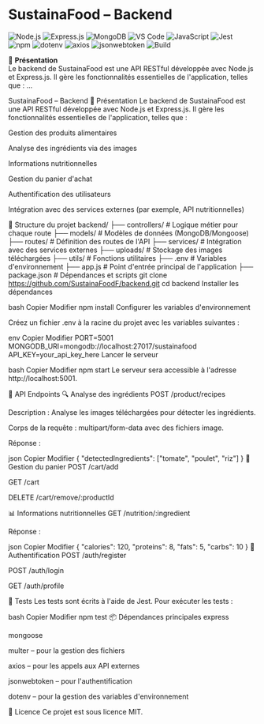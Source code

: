 

# SustainaFood – Backend

![Node.js](https://img.shields.io/badge/Node.js-339933?style=for-the-badge&logo=nodedotjs&logoColor=white)
![Express.js](https://img.shields.io/badge/Express.js-000000?style=for-the-badge&logo=express&logoColor=white)
![MongoDB](https://img.shields.io/badge/MongoDB-4EA94B?style=for-the-badge&logo=mongodb&logoColor=white)
![VS Code](https://img.shields.io/badge/VS--Code-007ACC?style=for-the-badge&logo=visual-studio-code&logoColor=white)
![JavaScript](https://img.shields.io/badge/JavaScript-F7DF1E?style=for-the-badge&logo=javascript&logoColor=black)
![Jest](https://img.shields.io/badge/Jest-C21325?style=for-the-badge&logo=jest&logoColor=white)
![npm](https://img.shields.io/badge/npm-CB3837?style=for-the-badge&logo=npm&logoColor=white)
![dotenv](https://img.shields.io/badge/dotenv-000000?style=for-the-badge&logo=github&logoColor=white)
![axios](https://img.shields.io/badge/axios-5A29E4?style=for-the-badge&logo=axios&logoColor=white)
![jsonwebtoken](https://img.shields.io/badge/jsonwebtoken-black?style=for-the-badge&logo=jsonwebtokens&logoColor=white)
![Build](https://img.shields.io/github/actions/workflow/status/SustainaFoodF/backend/ci.yml?branch=main&style=for-the-badge)

🌿 **Présentation**  
Le backend de SustainaFood est une API RESTful développée avec Node.js et Express.js. Il gère les fonctionnalités essentielles de l'application, telles que :
...







SustainaFood – Backend
🌿 Présentation
Le backend de SustainaFood est une API RESTful développée avec Node.js et Express.js. Il gère les fonctionnalités essentielles de l'application, telles que :

Gestion des produits alimentaires

Analyse des ingrédients via des images

Informations nutritionnelles

Gestion du panier d'achat

Authentification des utilisateurs

Intégration avec des services externes (par exemple, API nutritionnelles)

📁 Structure du projet 
backend/
├── controllers/       # Logique métier pour chaque route
├── models/            # Modèles de données (MongoDB/Mongoose)
├── routes/            # Définition des routes de l'API
├── services/          # Intégration avec des services externes
├── uploads/           # Stockage des images téléchargées
├── utils/             # Fonctions utilitaires
├── .env               # Variables d'environnement
├── app.js             # Point d'entrée principal de l'application
├── package.json       # Dépendances et scripts
git clone https://github.com/SustainaFoodF/backend.git
cd backend
Installer les dépendances

bash
Copier
Modifier
npm install
Configurer les variables d'environnement

Créez un fichier .env à la racine du projet avec les variables suivantes :

env
Copier
Modifier
PORT=5001
MONGODB_URI=mongodb://localhost:27017/sustainafood
API_KEY=your_api_key_here
Lancer le serveur

bash
Copier
Modifier
npm start
Le serveur sera accessible à l'adresse http://localhost:5001.

🧪 API Endpoints
🔍 Analyse des ingrédients
POST /product/recipes

Description : Analyse les images téléchargées pour détecter les ingrédients.

Corps de la requête : multipart/form-data avec des fichiers image.

Réponse :

json
Copier
Modifier
{
  "detectedIngredients": ["tomate", "poulet", "riz"]
}
🛒 Gestion du panier
POST /cart/add

GET /cart

DELETE /cart/remove/:productId

📊 Informations nutritionnelles
GET /nutrition/:ingredient

Réponse :

json
Copier
Modifier
{
  "calories": 120,
  "proteins": 8,
  "fats": 5,
  "carbs": 10
}
🔐 Authentification
POST /auth/register

POST /auth/login

GET /auth/profile

🧪 Tests
Les tests sont écrits à l'aide de Jest. Pour exécuter les tests :

bash
Copier
Modifier
npm test
📦 Dépendances principales
express

mongoose

multer – pour la gestion des fichiers

axios – pour les appels aux API externes

jsonwebtoken – pour l'authentification

dotenv – pour la gestion des variables d'environnement

📄 Licence
Ce projet est sous licence MIT.
